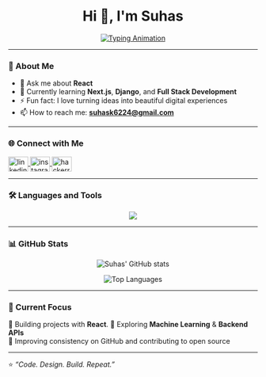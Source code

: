 <!-- Profile README for Suhas -->

<h1 align="center">Hi 👋, I'm Suhas</h1>


<p align="center">
  <a href="https://github.com/SuhasK2005">
    <img src="https://readme-typing-svg.herokuapp.com?font=Fira+Code&pause=1000&color=00BFFF&center=true&vCenter=true&width=435&lines=Aspiring+Full+Stack+Developer;Always+Learning+New+Things!" alt="Typing Animation"/>
  </a>
</p>

---

### 💫 About Me  
- 💬 Ask me about **React**  
- 🌱 Currently learning **Next.js**, **Django**, and **Full Stack Development**  
- ⚡ Fun fact: I love turning ideas into beautiful digital experiences  
- 📫 How to reach me: **suhask6224@gmail.com**

---

### 🌐 Connect with Me  
<p align="left">
  <a href="https://www.linkedin.com/in/suhas-k-88448631a/" target="blank">
    <img align="center" src="https://raw.githubusercontent.com/rahuldkjain/github-profile-readme-generator/master/src/images/icons/Social/linked-in-alt.svg" alt="linkedin" height="30" width="40" />
  </a>
  <a href="https://www.instagram.com/_suhxs_05/" target="blank">
    <img align="center" src="https://raw.githubusercontent.com/rahuldkjain/github-profile-readme-generator/master/src/images/icons/Social/instagram.svg" alt="instagram" height="30" width="40" />
  </a>
  <a href="https://www.hackerrank.com/profile/saisuhask2005" target="blank">
    <img align="center" src="https://raw.githubusercontent.com/rahuldkjain/github-profile-readme-generator/master/src/images/icons/Social/hackerrank.svg" alt="hackerrank" height="30" width="40" />
  </a>
</p>

---

### 🛠️ Languages and Tools  

<p align="center">
  <img src="https://skillicons.dev/icons?i=html,css,js,react,nextjs,tailwind,nodejs,python,cpp,c,mongodb,mysql,django,firebase,figma,arduino" />
</p>

---

### 📊 GitHub Stats  

<p align="center">
  <img src="https://github-readme-stats.vercel.app/api?username=SuhasK2005&show_icons=true&theme=tokyonight" alt="Suhas' GitHub stats" />
</p>

<p align="center">
  <img src="https://github-readme-stats.vercel.app/api/top-langs/?username=SuhasK2005&layout=compact&theme=tokyonight" alt="Top Languages" />
</p>

---

### 🧠 Current Focus  
🌱 Building projects with **React**.
🧩 Exploring **Machine Learning** & **Backend APIs**  
🎯 Improving consistency on GitHub and contributing to open source  

---

⭐️ *“Code. Design. Build. Repeat.”*  
